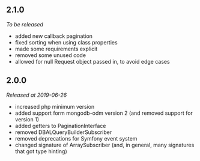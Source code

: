 ## 2.1.0

*To be released*

* added new callback pagination
* fixed sorting when using class properties
* made some requirements explicit
* removed some unused code
* allowed for null Request object passed in, to avoid edge cases

## 2.0.0

*Released at 2019-06-26*

* increased php minimum version
* added support form mongodb-odm version 2 (and removed support for version 1)
* added getters to PaginationInterface
* removed DBALQueryBuilderSubscriber
* removed deprecations for Symfony event system
* changed signature of ArraySubscriber (and, in general, many signatures that got type hinting)
